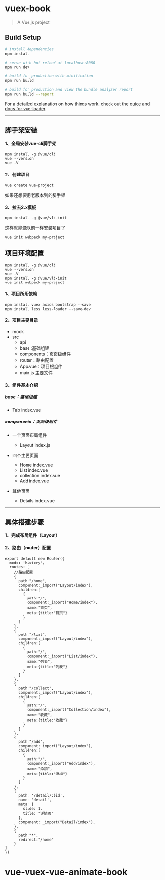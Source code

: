 # vuex-book

> A Vue.js project

## Build Setup

``` bash
# install dependencies
npm install

# serve with hot reload at localhost:8080
npm run dev

# build for production with minification
npm run build

# build for production and view the bundle analyzer report
npm run build --report
```

For a detailed explanation on how things work, check out the [guide](http://vuejs-templates.github.io/webpack/) and [docs for vue-loader](http://vuejs.github.io/vue-loader).

-------

## 脚手架安装
#### 1、全局安装vue-cli脚手架
````
npm install -g @vue/cli 
vue --version
vue -V
````
#### 2、创建项目
```
vue create vue-project
```
如果还想要用老版本到的脚手架
#### 3、拉去2.x模板
```
npm install -g @vue/vli-init
```
这样就能像以前一样安装项目了
```
vue init webpack my-project
```

## 项目环境配置
```
npm install -g @vue/cli 
vue --version
vue -V
npm install -g @vue/vli-init
vue init webpack my-project
```
#### 1、项目所用依赖
```
npm install vuex axios bootstrap --save
npm install less less-loader --save-dev
```

#### 2、项目主要目录
- mock
- src
  - api
  - base :基础组建
  - components：页面级组件
  - router：路由配置
   - App.vue：项目根组件 
   - main.js  主要文件
   
#### 3、组件基本介绍
##### base：基础组建
  - Tab index.vue

##### components：页面级组件
  - 一个页面布局组件
    - Layout index.js

  - 四个主要页面
    - Home  index.vue
    - List  index.vue   
    - collection  index.vue   
    - Add  index.vue   
  
  - 其他页面
    - Details index.vue  

---

## 具体搭建步骤
#### 1、完成布局组件（Layout）
#### 2、路由（router）配置
```
export default new Router({
  mode: 'history',
  routes: [
    //路由配置
    {
      path:"/home",
      component:_import("Layout/index"),
      children:[
        {
          path:"/",
          component:_import("Home/index"),
          name:"首页",
          meta:{title:"首页"}
        }
      ]
    },
    {
      path:"/list",
      component:_import("Layout/index"),
      children:[
        {
          path:"/",
          component:_import("List/index"),
          name:"列表",
          meta:{title:"列表"}
        }
      ]
    },
    {
      path:"/collect",
      component:_import("Layout/index"),
      children:[
        {
          path:"/",
          component:_import("Collection/index"),
          name:"收藏",
          meta:{title:"收藏"}
        }
      ]
    },
    {
      path:"/add",
      component:_import("Layout/index"),
      children:[
        {
          path:"/",
          component:_import("Add/index"),
          name:"添加",
          meta:{title:"添加"}
        }
      ]
    },
    {
      path: '/detail/:bid',
      name: 'detail',
      meta: {
        slide: 1,
        title: "详情页"
      },
      component: _import("Detail/index"),
    },
    {
      path:"*",
      redirect:"/home"
    }
]
})

```





# vue-vuex-vue-animate-book

